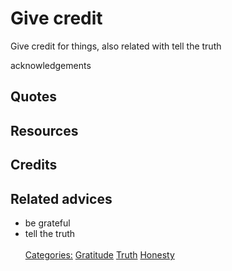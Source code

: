 # Give credit

Give credit for things, also related with tell the truth

acknowledgements

## Quotes

## Resources

## Credits

## Related advices

- be grateful
- tell the truth    
<br/>[Categories:](../Categories/index.md) [Gratitude](../Categories/Gratitude.md) [Truth](../Categories/Truth.md) [Honesty](../Categories/Honesty.md)